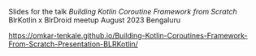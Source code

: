 Slides for the talk
*Building Kotlin Coroutine Framework from Scratch*
BlrKotlin x BlrDroid meetup 
August 2023
Bengaluru

https://omkar-tenkale.github.io/Building-Kotlin-Coroutines-Framework-From-Scratch-Presentation-BLRKotlin/
